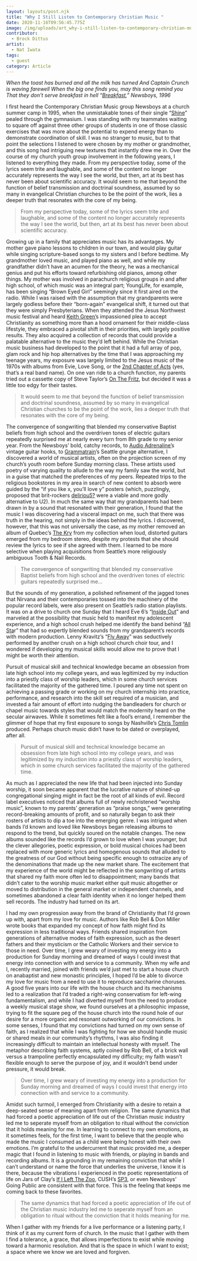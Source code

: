 ```yaml
---
layout: layouts/post.njk
title: "Why I Still Listen to Contemporary Christian Music "
date: 2020-11-16T09:56:45.775Z
image: /img/uploads/art_why-i-still-listen-to-contemporary-christian-music.jpg
contributor:
  - Brock Dittus
artist:
  - Nat Iwata
tags:
  - guest
category: Article
---
```

*When the toast has burned and all the milk has turned
And Captain Crunch is waving farewell
When the big one finds you, may this song remind you
That they don’t serve breakfast in hell*
*“[Breakfast](https://youtu.be/pNkrvcrpQhU),” Newsboys, 1996*

I first heard the Contemporary Christian Music group Newsboys at a church summer camp in 1995, when the unmistakable tones of their single “[Shine](https://youtu.be/m8y3IKarEVY)” pealed through the gymnasium. I was standing with my teammates waiting to square off against three other groups of students in one of those classic exercises that was more about the potential to expend energy than to demonstrate coordination of skill. I was no stranger to music, but to that point the selections I listened to were chosen by my mother or grandmother, and this song had intriguing new textures that instantly drew me in. Over the course of my church youth group involvement in the following years, I listened to everything they made. From my perspective today, some of the lyrics seem trite and laughable, and some of the content no longer accurately represents the way I see the world, but then, art at its best has never been about scientific accuracy. It would seem to me that beyond the function of belief transmission and doctrinal soundness, assumed by so many in evangelical Christian churches to be the point of the work, lies a deeper truth that resonates with the core of my being.

> From my perspective today, some of the lyrics seem trite and laughable, and some of the content no longer accurately represents the way I see the world, but then, art at its best has never been about scientific accuracy.

Growing up in a family that appreciates music has its advantages. My mother gave piano lessons to children in our town, and would play guitar while singing scripture-based songs to my sisters and I before bedtime. My grandmother loved music, and played piano as well, and while my grandfather didn’t have an acumen for the theory, he was a mechanical genius and put his efforts toward refurbishing old pianos, among other things. My mother was involved in parachurch religious groups in and after high school, of which music was an integral part; YoungLife, for example, has been singing “Brown Eyed Girl” seemingly since it first aired on the radio. While I was raised with the assumption that my grandparents were largely godless before their “born-again” evangelical shift, it turned out that they were simply Presbyterians. When they attended the Jesus Northwest music festival and heard [Keith Green’](https://youtu.be/UiS0qPqLK8c)s impassioned plea to accept Christianity as something more than a hood ornament for their middle-class lifestyle, they embraced a pivotal shift in their priorities, with largely positive results. They also acquired a collection of records that could provide a palatable alternative to the music they’d left behind. While the Christian music business had developed to the point that it had a full array of pop, glam rock and hip hop alternatives by the time that I was approaching my teenage years, my exposure was largely limited to the Jesus music of the 1970s with albums from Evie, Love Song, or the [2nd Chapter of Acts](https://youtu.be/G-hLSR5F4Y0) (yes, that’s a real band name). On one van ride to a church function, my parents tried out a cassette copy of Steve Taylor’s [On The Fritz](https://youtu.be/ohTBAp_m4GA), but decided it was a little too edgy for their tastes.

> It would seem to me that beyond the function of belief transmission and doctrinal soundness, assumed by so many in evangelical Christian churches to be the point of the work, lies a deeper truth that resonates with the core of my being.

The convergence of songwriting that blended my conservative Baptist beliefs from high school and the overdriven tones of electric guitars repeatedly surprised me at nearly every turn from 8th grade to my senior year. From the Newsboys’ bold, catchy records, to [Audio Adrenaline’](https://youtu.be/9SVahsiPQx8)s vintage guitar hooks, to [Grammatrain](https://youtu.be/WkpF-m1Ydl0)’s Seattle grunge alternative, I discovered a world of musical artists, often on the projection screen of my church’s youth room before Sunday morning class. These artists used poetry of varying quality to allude to the way my family saw the world, but in a guise that matched the preferences of my peers. Repeated trips to the religious bookstores in my area in search of new content to absorb were guided by the “if you like x, you’ll love y” posters (which, puzzlingly, proposed that brit-rockers [deliriou5?](< https://youtu.be/WlZ9tPPnZGw>) were a viable and more godly alternative to U2). In much the same way that my grandparents had been drawn in by a sound that resonated with their generation, I found that the music I was discovering had a visceral impact on me, such that there was truth in the hearing, not simply in the ideas behind the lyrics. I discovered, however, that this was not universally the case, as my mother removed an album of Quebec’s [The Kry](https://youtu.be/oYtB9mRIIbU) from my collection when loud, distorted guitars emerged from my bedroom stereo, despite my protests that she should review the lyrics to see if she agreed with them. I learned to be more selective when playing acquisitions from Seattle’s more religiously ambiguous Tooth & Nail Records.

> The convergence of songwriting that blended my conservative Baptist beliefs from high school and the overdriven tones of electric guitars repeatedly surprised me...

But the sounds of my generation, a polished refinement of the jagged tones that Nirvana and their contemporaries tossed into the machinery of the popular record labels, were also present on Seattle’s radio station playlists. It was on a drive to church one Sunday that I heard Eve 6’s “[Inside Out](https://youtu.be/WkcQt-1j-SE)” and marveled at the possibility that music held to manifest my adolescent experience, and a high school crush helped me identify the band behind “[All Sta](https://youtu.be/N2QxDxzMGa8)r” that had so expertly blended sounds from my grandparent’s records with modern production. Lenny Kravitz’s “[Fly Away](https://youtu.be/S8xf_STggqs)” was seductively performed by another crush on a high school church choir tour, and I wondered if developing my musical skills would allow me to prove that I might be worth their attention.

Pursuit of musical skill and technical knowledge became an obsession from late high school into my college years, and was legitimized by my induction into a priestly class of worship leaders, which in some church services facilitated the majority of the gathered time. I poured any time not spent on achieving a passing grade or working on my church internship into practice, performance, and research into the skill set required of a musician, and invested a fair amount of effort into nudging the bandleaders for church or chapel music towards styles that would match the modernity heard on the secular airwaves. While it sometimes felt like a fool’s errand, I remember the glimmer of hope that my first exposure to songs by Nashville’s [Chris Tomlin](https://youtu.be/lPViExE4j-k) produced. Perhaps church music didn’t have to be dated or overplayed, after all.

> Pursuit of musical skill and technical knowledge became an obsession from late high school into my college years, and was legitimized by my induction into a priestly class of worship leaders, which in some church services facilitated the majority of the gathered time.

As much as I appreciated the new life that had been injected into Sunday worship, it soon became apparent that the lucrative nature of shined-up congregational singing might in fact be the root of all kinds of evil. Record label executives noticed that albums full of newly rechristened “worship music”, known to my parents’ generation as “praise songs,” were generating record-breaking amounts of profit, and so naturally began to ask their rosters of artists to dip a toe into the emerging genre. I was intrigued when bands I’d known and loved like Newsboys began releasing albums to respond to the trend, but quickly soured on the notable changes. The new albums sounded like the records I’d grown to love when I was younger, but the clever allegories, poetic expression, or bold musical choices had been replaced with more generic lyrics and homogenous sounds that alluded to the greatness of our God without being specific enough to ostracize any of the denominations that made up the new market share. The excitement that my experience of the world might be reflected in the songwriting of artists that shared my faith more often led to disappointment; many bands that didn’t cater to the worship music market either quit music altogether or moved to distribution in the general market or independent channels, and sometimes abandoned a clear faith identity when it no longer helped them sell records. The industry had turned on its art.

I had my own progression away from the brand of Christianity that I’d grown up with, apart from my love for music. Authors like Rob Bell & Don Miller wrote books that expanded my concept of how faith might find its expression in less traditional ways. Friends shared inspiration from generations of alternative modes of faith expression, such as the desert fathers and their mysticism or the Catholic Workers and their service to those in need. Over time, I grew weary of investing my energy into a production for Sunday morning and dreamed of ways I could invest that energy into connection with and service to a community. When my wife and I, recently married, joined with friends we’d just met to start a house church on anabaptist and new monastic principles, I hoped I’d be able to divorce my love for music from a need to use it to reproduce saccharine choruses.
A good five years into our life with the house church and its mechanisms led to a realization that I’d traded a right-wing conservatism for left-wing fundamentalism, and while I had diverted myself from the need to produce a weekly musical stage show, we found ourselves at a philosophic impasse, trying to fit the square peg of the house church into the round hole of our desire for a more organic and resonant outworking of our convictions. In some senses, I found that my convictions had turned on my own sense of faith, as I realized that while I was fighting for how we should handle music or shared meals in our community’s rhythms, I was also finding it increasingly difficult to maintain an intellectual honesty with myself. The metaphor describing faith systems, aptly coined by Rob Bell, of a brick wall versus a trampoline perfectly encapsulated my difficulty; my faith wasn’t flexible enough to serve the purpose of joy, and it wouldn’t bend under pressure, it would break.

> Over time, I grew weary of investing my energy into a production for Sunday morning and dreamed of ways I could invest that energy into connection with and service to a community.

Amidst such turmoil, I emerged from Christianity with a desire to retain a deep-seated sense of meaning apart from religion. The same dynamics that had forced a poetic appreciation of life out of the Christian music industry led me to seperate myself from an obligation to ritual without the conviction that it holds meaning for me. In learning to connect to my own emotions, as it sometimes feels, for the first time, I want to believe that the people who made the music I consumed as a child were being honest with their own emotions. I’m grateful to the undercurrent that music provided me, a deeper magic that I found in listening to music with friends, or playing in bands and recording albums. It is a grounding in my remaining conviction that while I can’t understand or name the force that underlies the universe, I know it is there, because the vibrations I experienced in the poetic representations of life on Jars of Clay’s [If I Left The Zoo](https://youtu.be/BNLcTWLcP8g), CUSH’s [SP3](https://youtu.be/i_VoFhLRaSA), or even Newsboys’ Going Public are consistent with that force. This is the feeling that keeps me coming back to these favorites.

> The same dynamics that had forced a poetic appreciation of life out of the Christian music industry led me to seperate myself from an obligation to ritual without the conviction that it holds meaning for me.

When I gather with my friends for a live performance or a listening party, I think of it as my current form of church. In the music that I gather with them I find a tolerance, a grace, that allows imperfections to exist while moving toward a harmonic resolution. And that is the space in which I want to exist; a space where we know we are loved and forgiven.